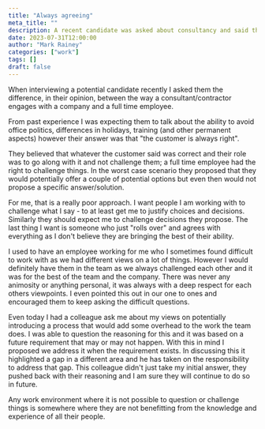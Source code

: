 ```yaml
---
title: "Always agreeing"
meta_title: ""
description: A recent candidate was asked about consultancy and said the customer is always right. Discuss ...
date: 2023-07-31T12:00:00
author: "Mark Rainey"
categories: ["work"]
tags: []
draft: false
---
```


When interviewing a potential candidate recently I asked them the difference, in their opinion, between the way a consultant/contractor engages with a company and a full time employee.


From past experience I was expecting them to talk about the ability to avoid office politics, differences in holidays, training (and other permanent aspects) however their answer was that "the customer is always right".

They believed that whatever the customer said was correct and their role was to go along with it and not challenge them; a full time employee had the right to challenge things. In the worst case scenario they proposed that they would potentially offer a couple of potential options but even then would not propose a specific answer/solution.

For me, that is a really poor approach. I want people I am working with to challenge what I say - to at least get me to justify choices and decisions. Similarly they should expect me to challenge decisions they propose. The last thing I want is someone who just "rolls over" and agrees with everything as I don't believe they are bringing the best of their ability.

I used to have an employee working for me who I sometimes found difficult to work with as we had different views on a lot of things. However I would definitely have them in the team as we always challenged each other and it was for the best of the team and the company. There was never any animosity or anything personal, it was always with a deep respect for each others viewpoints. I even pointed this out in our one to ones and encouraged them to keep asking the difficult questions.

Even today I had a colleague ask me about my views on potentially introducing a process that would add some overhead to the work the team does. I was able to question the reasoning for this and it was based on a future requirement that may or may not happen. With this in mind I proposed we address it when the requirement exists. In discussing this it highlighted a gap in a different area and he has taken on the responsibility to address that gap. This colleague didn't just take my initial answer, they pushed back with their reasoning and I am sure they will continue to do so in future.

Any work environment where it is not possible to question or challenge things is somewhere where they are not benefitting from the knowledge and experience of all their people.
